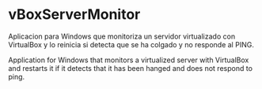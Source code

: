 # vBoxServerMonitor
Aplicacion para Windows que monitoriza un servidor virtualizado con VirtualBox y lo reinicia si detecta que se ha colgado y no responde al PING.

Application for Windows that monitors a virtualized server with VirtualBox and restarts it if it detects that it has been hanged and does not respond to ping. 
